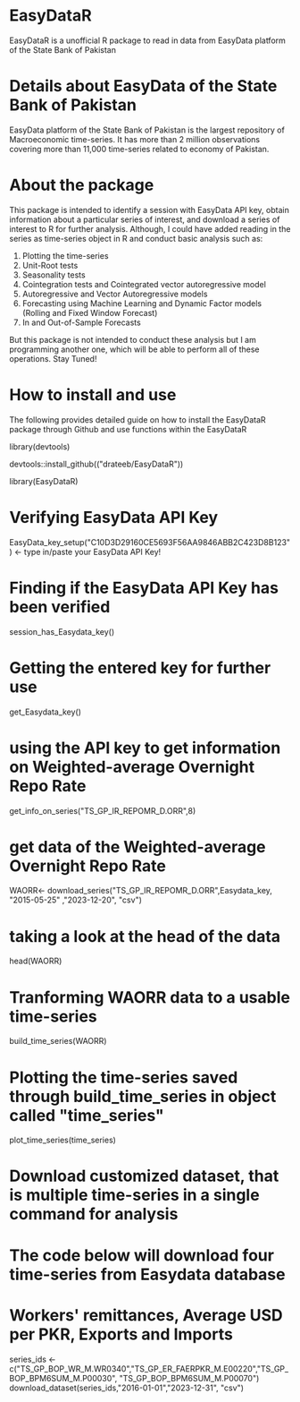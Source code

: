 # EasyDataR
EasyDataR is a unofficial R package to read in data from EasyData platform of the State Bank of Pakistan

# Details about EasyData of the State Bank of Pakistan
EasyData platform of the State Bank of Pakistan is the largest repository of Macroeconomic time-series. It has more than 2 million observations covering more than 11,000 time-series related to economy of Pakistan. 

# About the package
This package is intended to identify a session with EasyData API key, obtain information about a particular series of interest, and download a series of interest to R for further analysis. Although, I could have added reading in the series as time-series object in R and conduct basic analysis such as:

1. Plotting the time-series
2. Unit-Root tests
3. Seasonality tests
4. Cointegration tests and Cointegrated vector autoregressive model
5. Autoregressive and Vector Autoregressive models
6. Forecasting using Machine Learning and Dynamic Factor models (Rolling and Fixed Window Forecast)
7. In and Out-of-Sample Forecasts

But this package is not intended to conduct these analysis but I am programming another one, which will be able to perform all of these operations. Stay Tuned!

# How to install and use
The following provides detailed guide on how to install the EasyDataR package through Github and use functions within the EasyDataR

library(devtools)

devtools::install_github(("drateeb/EasyDataR"))

library(EasyDataR)

# Verifying EasyData API Key
EasyData_key_setup("C10D3D29160CE5693F56AA9846ABB2C423D8B123") <- type in/paste your EasyData API Key! 

# Finding if the EasyData API Key has been verified

session_has_Easydata_key()

# Getting the entered key for further use

get_Easydata_key()

# using the API key to get information on Weighted-average Overnight Repo Rate

get_info_on_series("TS_GP_IR_REPOMR_D.ORR",8)

# get data of the Weighted-average Overnight Repo Rate

WAORR<- download_series("TS_GP_IR_REPOMR_D.ORR",Easydata_key, "2015-05-25" ,"2023-12-20", "csv")

# taking a look at the head of the data

head(WAORR)

# Tranforming WAORR data to a usable time-series

build_time_series(WAORR)

# Plotting the time-series saved through build_time_series in object called "time_series"

plot_time_series(time_series)

# Download customized dataset, that is multiple time-series in a single command for analysis
# The code below will download four time-series from Easydata database
# Workers' remittances, Average USD per PKR, Exports and Imports

series_ids <- c("TS_GP_BOP_WR_M.WR0340","TS_GP_ER_FAERPKR_M.E00220","TS_GP_BOP_BPM6SUM_M.P00030", "TS_GP_BOP_BPM6SUM_M.P00070")
download_dataset(series_ids,"2016-01-01","2023-12-31", "csv")
